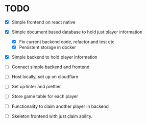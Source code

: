 # TODO

- [x] Simple frontend on react native
- [x] Simple document based database to hold just player information
  - [x] Fix current backend code, refactor and test etc
  - [x] Persistent storage in docker
- [x] Simple backend to hold player information
- [ ] Connect simple backend and frontend
- [ ] Host locally, set up on cloudflare

- [ ] Set up linter and prettier

- [ ] Store game table for each player
- [ ] Functionality to claim another player in backend
- [ ] Skeleton frontend with just claim ability.
